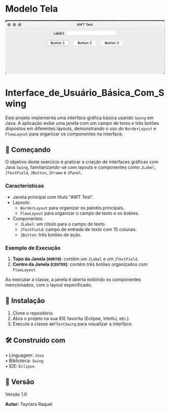 # Modelo Tela
![TELA](https://github.com/taynarossauro/MODELO_TELA/blob/main/Telinha.png)

# Interface_de_Usuário_Básica_Com_Swing

Este projeto implementa uma interface gráfica básica usando `Swing` em Java. A aplicação exibe uma janela com um campo de texto e três botões dispostos em diferentes layouts, demonstrando o uso do `BorderLayout` e `FlowLayout` para organizar os componentes na interface.

## 🚀 Começando

O objetivo deste exercício é praticar a criação de interfaces gráficas com Java `Swing`, familiarizando-se com layouts e componentes como `JLabel`, `JTextField`, `JButton`, `JFrame` e `JPanel`.

### Características

- Janela principal com título "AWT Test".
- Layouts:
  - `BorderLayout` para organizar os painéis principais.
  - `FlowLayout` para organizar o campo de texto e os botões.
- Componentes:
  - `JLabel`: um rótulo para o campo de texto.
  - `JTextField`: campo de entrada de texto com 15 colunas.
  - `JButton`: três botões de ação.

### Exemplo de Execução

1. **Topo da Janela (`NORTH`)**: contém um `JLabel` e um `JTextField`.
2. **Centro da Janela (`CENTER`)**: contém três botões organizados com `FlowLayout`.

Ao executar a classe, a janela é aberta exibindo os componentes mencionados, com o layout especificado.

## 🔧 Instalação

1. Clone o repositório.
2. Abra o projeto na sua IDE favorita (Eclipse, IntelliJ, etc.).
3. Execute a classe `AWTTestSwing` para visualizar a interface.

## 🛠️ Construído com

•⁠  ⁠Linguagem: `Java`  
•⁠  ⁠Biblioteca: `Swing`  
•⁠  ⁠IDE: `Eclipse`  

## 📌 Versão

Versão 1.0

**Autor:** Taynara Raquel

